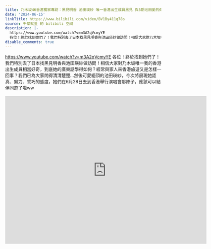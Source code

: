 ```yaml
---
title: 乃木坂46香港獨家專訪：黑見明香 池田瑛紗 唯一香港出生成員黑見 與5期池田愛的傳承【LikeJapan放送室】
date: '2024-06-15'
linkTitle: https://www.bilibili.com/video/BV1By411q78s
source: 千葉鱿鱼 的 bilibili 空间
description: |-
  https://www.youtube.com/watch?v=m3A2qVcmyYE
  各位！終於找到她們了！我們特別去了日本找黑見明香與池田瑛紗做訪問！相信大家對乃木坂唯一我的香港出生成員相當好奇，到底她的廣東話學得如何？經常與家人來香港旅遊又是怎樣一回事？我們已為大家問得清清楚楚...然後可愛絕頂的池田瑛紗，今次將展現她認真、努力、乖巧的態度，她們在6月28日去到香港舉行演唱會那陣子，應該可以結伴同遊了啦ww<br><br><iframe src="https://www.bilibili.com/blackboard/html5mobileplayer.html?aid=1955924469&amp;high_quality=1&amp;autoplay=0" width="650" height="477" scrolling="no" border="0" frameborder="no" framespacing="0" allowfullscreen="true" referrerpolicy="no-referrer"></ ...
disable_comments: true
---
```

https://www.youtube.com/watch?v=m3A2qVcmyYE
各位！終於找到她們了！我們特別去了日本找黑見明香與池田瑛紗做訪問！相信大家對乃木坂唯一我的香港出生成員相當好奇，到底她的廣東話學得如何？經常與家人來香港旅遊又是怎樣一回事？我們已為大家問得清清楚楚...然後可愛絕頂的池田瑛紗，今次將展現她認真、努力、乖巧的態度，她們在6月28日去到香港舉行演唱會那陣子，應該可以結伴同遊了啦ww<br><br><iframe src="https://www.bilibili.com/blackboard/html5mobileplayer.html?aid=1955924469&amp;high_quality=1&amp;autoplay=0" width="650" height="477" scrolling="no" border="0" frameborder="no" framespacing="0" allowfullscreen="true" referrerpolicy="no-referrer"></ ...